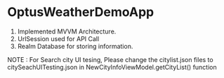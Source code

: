 # OptusWeatherDemoApp
1) Implemented MVVM Architecture.
2) UrlSession used for API Call
3) Realm Database for storing information.

NOTE : For Search city UI tesing, Please change the citylist.json files to citySeachUITesting.json in NewCityInfoViewModel.getCityList() function
